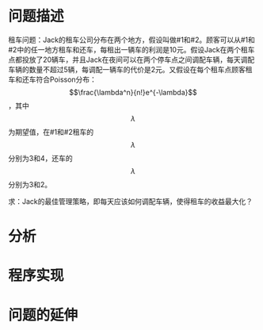 # 问题描述

租车问题：Jack的租车公司分布在两个地方，假设叫做#1和#2。顾客可以从#1和#2中的任一地方租车和还车，每租出一辆车的利润是10元。假设Jack在两个租车点都投放了20辆车，并且Jack在夜间可以在两个停车点之间调配车辆，每天调配车辆的数量不超过5辆，每调配一辆车的代价是2元。又假设在每个租车点顾客租车和还车符合Poisson分布：$$\frac{\lambda^n}{n!}e^{-\lambda}$$，其中$$\lambda$$为期望值，在#1和#2租车的$$\lambda$$分别为3和4，还车的$$\lambda$$分别为3和2。

求：Jack的最佳管理策略，即每天应该如何调配车辆，使得租车的收益最大化？

# 分析

# 程序实现

# 问题的延伸

